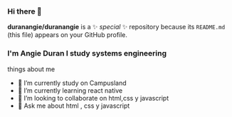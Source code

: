 ### Hi there 👋


**duranangie/duranangie** is a ✨ _special_ ✨ repository because its `README.md` (this file) appears on your GitHub profile.
### **I'm Angie Duran** I study systems engineering


things about me 

- 🔭 I’m currently study on Campusland
- 🌱 I’m currently learning react native
- 👯 I’m looking to collaborate on html,css y javascript
- 💬 Ask me about html , css y javascript
  
